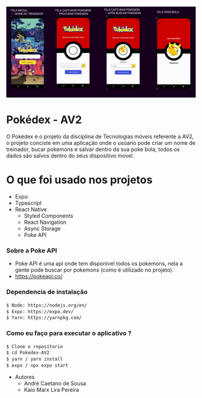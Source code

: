 <p align="center">
<img src="/assets/telaPokemon.png" title="Pokedéx Tela">
</p>

# Pokédex - AV2

O Pokédex é o projeto da disciplina de Tecnologias móveis referente a AV2, o projeto conciste em uma aplicação onde o usúario pode criar um nome de treinador, bucar pokemons e salvar dentro da sua poke bola, todos os dados são salvos dentro do seus dispositivo movel. 


# O que foi usado nos projetos
  - Expo
  - Typescript
  - React Native
    - Styled Components
    - React Navigation
    - Async Storage
    - Poke API
 


### Sobre a Poke API
 - Poke API é uma api onde tem disponível todos os pokemons, nela a gente pode buscar por pokemons (como é utilizado no projeto).
  - https://pokeapi.co/
  

### Dependencia de instalação 

```sh
$ Node: https://nodejs.org/en/
$ Expo: https://expo.dev/
$ Yarn: https://yarnpkg.com/
```

### Como eu faço para executar o aplicativo ?

```sh
$ Clone o reposítorio
$ cd Pokedex-AV2
$ yarn / yarn install
$ expo / npx expo start
```

 - Autores
    - André Caetano de Sousa
    - Kaio Marx Lira Pereira

